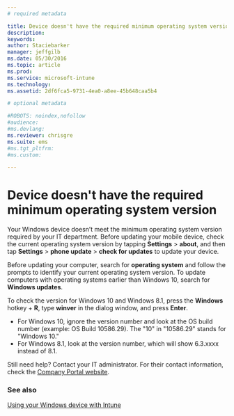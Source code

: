 ```yaml
---
# required metadata

title: Device doesn't have the required minimum operating system version | Microsoft Intune
description:
keywords:
author: Staciebarker
manager: jeffgilb
ms.date: 05/30/2016
ms.topic: article
ms.prod:
ms.service: microsoft-intune
ms.technology:
ms.assetid: 2df6fca5-9731-4ea0-a8ee-45b648caa5b4

# optional metadata

#ROBOTS: noindex,nofollow
#audience:
#ms.devlang:
ms.reviewer: chrisgre
ms.suite: ems
#ms.tgt_pltfrm:
#ms.custom:

---
```



# Device doesn't have the required minimum operating system version

Your Windows device doesn’t meet the minimum operating system version required by your IT department. Before updating your mobile device, check the current operating system version by tapping **Settings** &gt; **about**, and then tap **Settings** &gt; **phone update** &gt; **check for updates** to update your device.

Before updating your computer, search for **operating system** and follow the prompts to identify your current operating system version. To update computers with operating systems earlier than Windows 10, search for **Windows updates**.

To check the version for Windows 10 and Windows 8.1, press the **Windows** hotkey + **R**, type **winver** in the dialog window, and press **Enter**.

- For Windows 10, ignore the version number and look at the OS build number (example: OS Build 10586.29). The "10" in "10586.29" stands for "Windows 10."
- For Windows 8.1, look at the version number, which will show 6.3.xxxx instead of 8.1.

Still need help? Contact your IT administrator. For their contact information, check the [Company Portal website](http://portal.manage.microsoft.com).

### See also
[Using your Windows device with Intune](using-your-windows-device-with-intune.md)